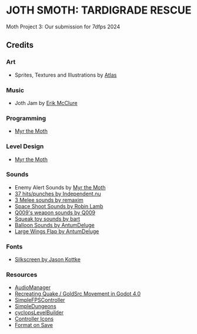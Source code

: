 # JOTH SMOTH: TARDIGRADE RESCUE
Moth Project 3: Our submission for 7dfps 2024

## Credits
### Art
- Sprites, Textures and Illustrations by [Atlas](https://explorermoo.carrd.co/)
  
### Music
- Joth Jam by [Erik McClure](https://erikmcclure.bandcamp.com/)
  
### Programming
- [Myr the Moth](https://myrthemoth.neocities.org/)

### Level Design
- [Myr the Moth](https://myrthemoth.neocities.org/)

### Sounds
- Enemy Alert Sounds by [Myr the Moth](https://myrthemoth.neocities.org/)
- [37 hits/punches by Independent.nu](https://opengameart.org/content/37-hitspunches) 
- [3 Melee sounds by remaxim](https://opengameart.org/content/3-melee-sounds) 
- [Space Shoot Sounds by Robin Lamb](https://opengameart.org/content/space-shoot-sounds) 
- [Q009's weapon sounds by Q009](https://opengameart.org/content/q009s-weapon-sounds) 
- [Squeak toy sounds by bart](https://opengameart.org/content/squeak-toy-sounds)
- [Balloon Sounds by AntumDeluge](https://opengameart.org/content/balloon-sounds)
- [Large Wings Flap by AntumDeluge](https://opengameart.org/content/large-wings-flap) 

### Fonts
- [Silkscreen by Jason Kottke](https://fonts.google.com/?query=Jason+Kottke)

### Resources
- [AudioManager](https://github.com/Aarimous/AudioManager) 
- [Recreating Quake / GoldSrc Movement in Godot 4.0](https://aneacsu.com/blog/2023-04-09-quake-movement-godot) 
- [SimpleFPSController](https://github.com/majikayogames/SimpleFPSController) 
- [SimpleDungeons](https://github.com/majikayogames/SimpleDungeons) 
- [cyclopsLevelBuilder](https://github.com/blackears/cyclopsLevelBuilder) 
- [Controller Icons](https://github.com/rsubtil/controller_icons) 
- [Format on Save](https://github.com/ryan-haskell/gdformat-on-save) 
